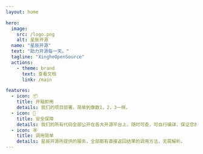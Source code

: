 ```yaml
---
layout: home

hero:
  image:
    src: /logo.png
    alt: 星辰开源
  name: "星辰开源"
  text: "助力开源每一天。"
  tagline: "XingheOpenSource"
  actions:
    - theme: brand
      text: 查看文档
      link: /main

features:
  - icon: 📦
    title: 开箱即用
    details: 我们的项目部署，简单到像数1，2，3一样。
  - icon: 🧩
    title: 安全保障
    details: 我们的所有代码全部公开在各大开源平台上，随时可查，可自行编译，保证您的服务安全。
  - icon: 🏵
    title: 调用简单
    details: 星辰开源所提供的服务，全部都有直接返回结果的调用方法，无需解析。
---
```



